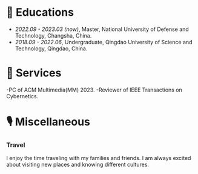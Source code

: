 
# 📖 Educations
- *2022.09 - 2023.03 (now)*, Master, National University of Defense and Technology, Changsha, China.
- *2018.09 - 2022.06*, Undergraduate, Qingdao University of Science and Technology, Qingdao, China.


# 💬 Services
-PC of ACM Multimedia(MM) 2023.
-Reviewer of IEEE Transactions on Cybernetics.



# 🎙 Miscellaneous

### Travel
I enjoy the time traveling with my families and friends. I am always excited about visiting new places and knowing different cultures.



<!-- - I love to watch movies. It's really relaxing to watch a good movie quietly at the cinema.
- It's fun for me to play billiards 🎱, drink 🍺, and travel 🏄 with my friends. -->






